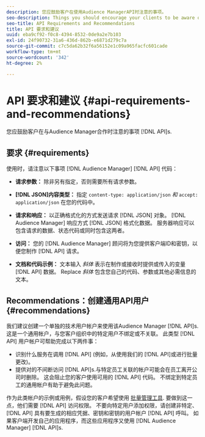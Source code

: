 ```yaml
---
description: 您应鼓励客户在使用Audience ManagerAPI时注意的事项。
seo-description: Things you should encourage your clients to be aware of when they're working with the Audience Manager APIs.
seo-title: API Requirements and Recommendations
title: API 要求和建议
uuid: eba9cf92-f0c8-4394-8532-0de9a2e7b103
exl-id: 24f90732-31a6-436d-862b-e6871d279c7a
source-git-commit: c7c5da62b32f6a56152e1c09a965facfc601cade
workflow-type: tm+mt
source-wordcount: '342'
ht-degree: 2%

---
```


# API 要求和建议 {#api-requirements-and-recommendations}

您应鼓励客户在与Audience Manager合作时注意的事项 [!DNL API]s.

## 要求 {#requirements}

使用时，请注意以下事项 [!DNL Audience Manager] [!DNL API] 代码：

* **请求参数：** 除非另有指定，否则需要所有请求参数。
* **[!DNL JSON]内容类型：** 指定 `content-type: application/json` *和* `accept: application/json` 在您的代码中。

* **请求和响应：** 以正确格式化的方式发送请求 [!DNL JSON] 对象。 [!DNL Audience Manager] 响应方式 [!DNL JSON] 格式化数据。 服务器响应可以包含请求的数据、状态代码或同时包含这两者。

* **访问：** 您的 [!DNL Audience Manager] 顾问将为您提供客户端ID和密钥，以便您制作 [!DNL API] 请求。

* **文档和代码示例：** 文本输入 *斜体* 表示在制作或接收时提供或传入的变量 [!DNL API] 数据。 Replace *斜体* 包含您自己的代码、参数或其他必需信息的文本。

## Recommendations：创建通用API用户 {#recommendations}

我们建议创建一个单独的技术用户帐户来使用该Audience Manager [!DNL API]s.这是一个通用帐户，与您客户组织中的特定用户不绑定或不关联。 此类型 [!DNL API] 用户帐户可帮助完成以下两件事：

* 识别什么服务在调用 [!DNL API] (例如，从使用我们的 [!DNL API]或进行批量更改)。
* 提供对的不间断访问 [!DNL API]s.与特定员工关联的帐户可能会在员工离开公司时删除。 这会阻止您的客户使用可用的 [!DNL API] 代码。 不绑定到特定员工的通用帐户有助于避免此问题。

作为此类帐户的示例或用例，假设您的客户希望使用 [批量管理工具](https://experienceleague.adobe.com/docs/audience-manager/user-guide/reference/bulk-management-tools/bulk-management-intro.html?lang=en). 要做到这一点，他们需要 [!DNL API] 访问权限。 不要向特定用户添加权限，请创建非特定、 [!DNL API] 具有要生成的相应凭据、密钥和密钥的用户帐户 [!DNL API] 呼叫。 如果客户端开发自己的应用程序，而这些应用程序又使用 [!DNL Audience Manager] [!DNL API]s.
